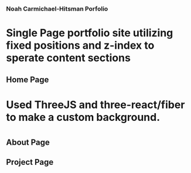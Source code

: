### Noah Carmichael-Hitsman Porfolio

# Single Page portfolio site utilizing fixed positions and z-index to sperate content sections

## Home Page

# Used ThreeJS and three-react/fiber to make a custom background.
#


## About Page




## Project Page
